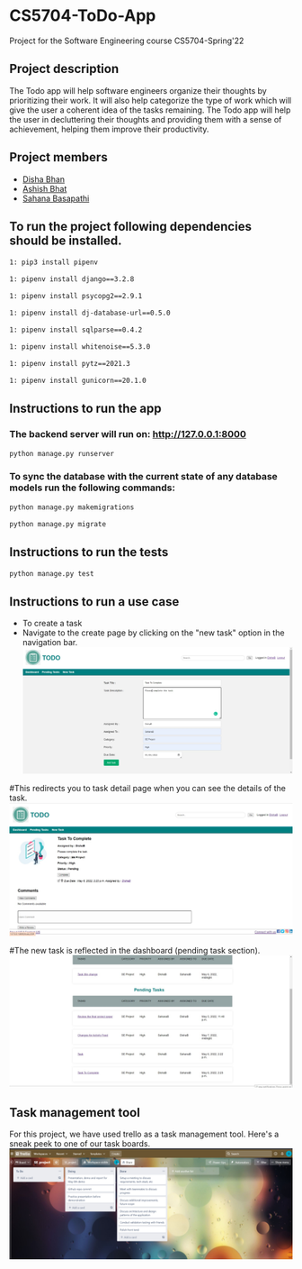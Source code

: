 # CS5704-ToDo-App
Project for the Software Engineering course CS5704-Spring'22

## Project description
The Todo app will help software engineers organize their thoughts by prioritizing their work. It will also help categorize the type of work which will give the user a coherent idea of the tasks remaining. The Todo app will help the user in decluttering their thoughts and providing them with a sense of achievement, helping them improve their productivity.

## Project members
* [Disha Bhan](https://github.com/Disha2494)
* [Ashish Bhat](https://github.com/ashishbhat21)
* [Sahana Basapathi](https://github.com/sahana-bs)

## To run the project following dependencies should be installed.
```
1: pip3 install pipenv
```
```
1: pipenv install django==3.2.8
```
```
1: pipenv install psycopg2==2.9.1
```
```
1: pipenv install dj-database-url==0.5.0
```
```
1: pipenv install sqlparse==0.4.2
```
```
1: pipenv install whitenoise==5.3.0
```
```
1: pipenv install pytz==2021.3
```
```
1: pipenv install gunicorn==20.1.0
```
## Instructions to run the app
### The backend server will run on: http://127.0.0.1:8000
```
python manage.py runserver
```
### To sync the database with the current state of any database models run the following commands:
```
python manage.py makemigrations
```
```
python manage.py migrate
```

## Instructions to run the tests
```
python manage.py test
```

## Instructions to run a use case
* To create a task
* Navigate to the create page by clicking on the "new task" option in the navigation bar.
![Create Task](images/WhatsApp%20Image%202022-05-06%20at%2010.23.21%20AM.jpeg)

#This redirects you to task detail page when you can see the details of the task.
![Create Task](images/WhatsApp%20Image%202022-05-06%20at%2010.23.43%20AM%20(1).jpeg)

#The new task is reflected in the dashboard (pending task section).
![Create Task](images/WhatsApp%20Image%202022-05-06%20at%2010.24.59%20AM.jpeg)


## Task management tool
For this project, we have used trello as a task management tool. Here's a sneak peek to one of our task boards. ![taskboard](images/task_mgmt.png)


